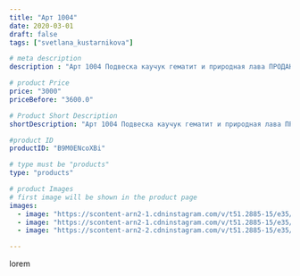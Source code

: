 ```yaml
---
title: "Арт 1004"
date: 2020-03-01
draft: false
tags: ["svetlana_kustarnikova"]

# meta description
description : "Арт 1004 Подвеска каучук гематит и природная лава ПРОДАНО"

# product Price
price: "3000"
priceBefore: "3600.0"

# Product Short Description
shortDescription: "Арт 1004 Подвеска каучук гематит и природная лава ПРОДАНО"

#product ID
productID: "B9M0ENcoXBi"

# type must be "products"
type: "products"

# product Images
# first image will be shown in the product page
images:
  - image: "https://scontent-arn2-1.cdninstagram.com/v/t51.2885-15/e35/88954906_587010195213887_6922210708984885088_n.jpg?se=7&tp=1&_nc_ht=scontent-arn2-1.cdninstagram.com&_nc_cat=111&_nc_ohc=hTzU7Tbgt0wAX90i8pP&oh=29be9b96e85da78722e1a217ea84e8cb&oe=606BB7E4&ig_cache_key=MjI1NTQwNjQ5NTY0Njg1MjU1Ng%3D%3D.2"
  - image: "https://scontent-arn2-1.cdninstagram.com/v/t51.2885-15/e35/88181654_239990497001827_8768017983821921376_n.jpg?se=7&tp=1&_nc_ht=scontent-arn2-1.cdninstagram.com&_nc_cat=107&_nc_ohc=MkLkB0TOc_wAX8h5IFj&oh=00191359a5d062be97a43fc2c1395aed&oe=606CF0C2&ig_cache_key=MjI1NTQwNjQ5NTY2MzUyOTczOA%3D%3D.2"
  - image: "https://scontent-arn2-2.cdninstagram.com/v/t51.2885-15/e35/87660757_1262891967253673_6801550261714820138_n.jpg?se=7&tp=1&_nc_ht=scontent-arn2-2.cdninstagram.com&_nc_cat=105&_nc_ohc=XcpNwlXCmOwAX_QB82Z&oh=f37fc55028cf165a2221049c561fa117&oe=606CAE4C&ig_cache_key=MjI1NTQwNjQ5NTY2MzYyODI0NA%3D%3D.2"

---
```

lorem
